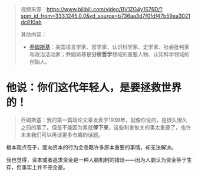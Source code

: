 > 视频来源：https://www.bilibili.com/video/BV1ZG4y1S76D/?spm_id_from=333.1245.0.0&vd_source=b736aa3d7f0fdf47b59ea3021dc810ab
>
> 其他内容：
>
> - [乔姆斯基](https://zh.wikipedia.org/wiki/%E8%AF%BA%E5%A7%86%C2%B7%E4%B9%94%E5%A7%86%E6%96%AF%E5%9F%BA)：美国语言学家、哲学家、认识科学家、史学家、社会批判家和政治活动家；乔姆斯基是**分析哲学**领域的重要人物、认知科学领域的创始人。

# 他说：你们这代年轻人，是要拯救世界的！

> 乔姆斯基：我的第一篇政论文章发表于1939年，就像你说的，是很久很久之前的事了。但是不能因为累就**停下来**，这些利害攸关的事太重要了，也许未来我们可以再谈更多有趣的话题。

根本观点在于，面向资本的行为会忽略许多原本重要的事情，却无法解决。

我也觉得，资本或者追求资金是一种人脑机制的错误——因为人脑认为资金等于生存，但事实上并不完全是。

